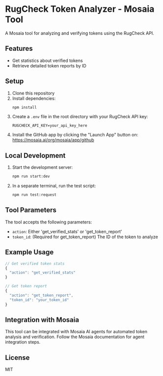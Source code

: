 # RugCheck Token Analyzer - Mosaia Tool

A Mosaia tool for analyzing and verifying tokens using the RugCheck API.

## Features

- Get statistics about verified tokens
- Retrieve detailed token reports by ID

## Setup

1. Clone this repository
2. Install dependencies:
   ```bash
   npm install
   ```
3. Create a `.env` file in the root directory with your RugCheck API key:
   ```
   RUGCHECK_API_KEY=your_api_key_here
   ```
4. Install the GitHub app by clicking the "Launch App" button on: https://mosaia.ai/org/mosaia/app/github

## Local Development

1. Start the development server:
   ```bash
   npm run start:dev
   ```

2. In a separate terminal, run the test script:
   ```bash
   npm run test:request
   ```

## Tool Parameters

The tool accepts the following parameters:

- `action`: Either 'get_verified_stats' or 'get_token_report'
- `token_id`: (Required for get_token_report) The ID of the token to analyze

## Example Usage

```javascript
// Get verified token stats
{
  "action": "get_verified_stats"
}

// Get token report
{
  "action": "get_token_report",
  "token_id": "your_token_id"
}
```

## Integration with Mosaia

This tool can be integrated with Mosaia AI agents for automated token analysis and verification. Follow the Mosaia documentation for agent integration steps.

## License

MIT 